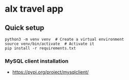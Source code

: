 # alx travel app

## Quick setup

```shell
python3 -m venv venv  # Create a virtual environment
source venv/bin/activate  # Activate it
pip install -r requirements.txt
```

### MySQL client installation

-   https://pypi.org/project/mysqlclient/
